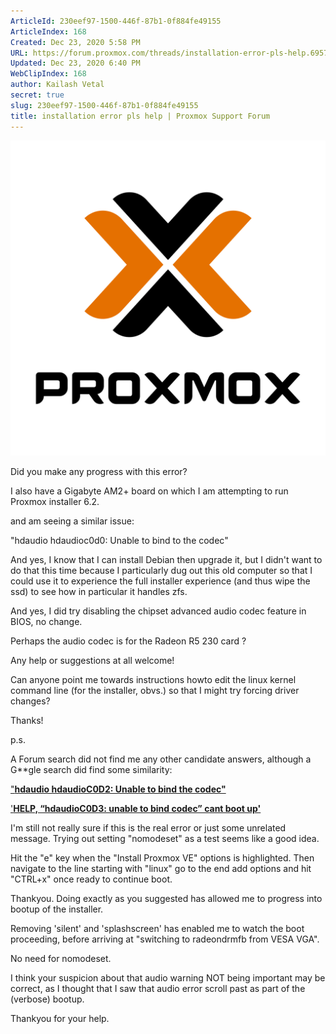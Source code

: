 ```yaml
---
ArticleId: 230eef97-1500-446f-87b1-0f884fe49155
ArticleIndex: 168
Created: Dec 23, 2020 5:58 PM
URL: https://forum.proxmox.com/threads/installation-error-pls-help.69578/
Updated: Dec 23, 2020 6:40 PM
WebClipIndex: 168
author: Kailash Vetal
secret: true
slug: 230eef97-1500-446f-87b1-0f884fe49155
title: installation error pls help | Proxmox Support Forum
---
```

![Proxmox-logo-stacked-white-background-1200.png](168%205eb58dc8dbda49718b6ee8c8042e3c29/Proxmox-logo-stacked-white-background-1200.png)

Did you make any progress with this error?

I also have a Gigabyte AM2+ board on which I am attempting to run Proxmox installer 6.2.

and am seeing a similar issue:

"hdaudio hdaudioc0d0: Unable to bind to the codec"

And yes, I know that I can install Debian then upgrade it, but I didn't want to do that this time because I particularly dug out this old computer so that I could use it to experience the full installer experience (and thus wipe the ssd) to see how in particular it handles zfs.

And yes, I did try disabling the chipset advanced audio codec feature in BIOS, no change.

Perhaps the audio codec is for the Radeon R5 230 card ?

Any help or suggestions at all welcome!

Can anyone point me towards instructions howto edit the linux kernel command line (for the installer, obvs.) so that I might try forcing driver changes?

Thanks!

p.s.

A Forum search did not find me any other candidate answers, although a G**gle search did find some similarity:

["**hdaudio hdaudioC0D2: Unable to bind the codec"**](https://ubuntuforums.org/showthread.php?t=2437409)

['**HELP, “hdaudioC0D3: unable to bind codec” cant boot up'**](https://askubuntu.com/questions/1160174/help-hdaudioc0d3-unable-to-bind-codec-cant-boot-up)

I'm still not really sure if this is the real error or just some unrelated message. Trying out setting "nomodeset" as a test seems like a good idea.

Hit the "e" key when the "Install Proxmox VE" options is highlighted. Then navigate to the line starting with "linux" go to the end add options and hit "CTRL+x" once ready to continue boot.

Thankyou. Doing exactly as you suggested has allowed me to progress into bootup of the installer.

Removing 'silent' and 'splashscreen' has enabled me to watch the boot proceeding, before arriving at "switching to radeondrmfb from VESA VGA".

No need for nomodeset.

I think your suspicion about that audio warning NOT being important may be correct, as I thought that I saw that audio error scroll past as part of the (verbose) bootup.

Thankyou for your help.
